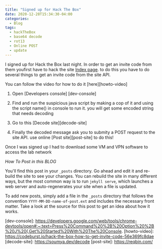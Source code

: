 ```yaml
---
title: "Signed up for Hack The Box"
date: 2020-12-28T15:34:30-04:00
categories:
  - Blog
tags:
  - hackTheBox
  - base64 decode
  - rot13
  - Online POST
  - update
---
```


I signed up for Hack the Box last night. In order to get an invite code from them youfirst have to hack the site [Index page][htb-index]. to do this you have to do several things to get an invite code from the site API.

You can follow the video for how to do it [here][howto-video]
1. Open [Developers console] [dev-console]

2. Find and run the suspicious java script by making a cop of it and using the script name() in console to run it. you will get some encoded string that needs decoding

3. Go to this [Decode site][decode-site]

4. Finally the decoded message ask you to submity a POST request to the site API. use online [Post site][post-site] to do this!

Once I was signed up I had to download some VM and VPN software to access the lab network

*How To Post in this BLOG*

You'll find this post in your `_posts` directory. Go ahead and edit it and re-build the site to see your changes. You can rebuild the site in many different ways, but the most common way is to run `jekyll serve`, which launches a web server and auto-regenerates your site when a file is updated.

To add new posts, simply add a file in the `_posts` directory that follows the convention `YYYY-MM-DD-name-of-post.ext` and includes the necessary front matter. Take a look at the source for this post to get an idea about how it works.




[htb-index]: https://www.hackthebox.eu/home
[dev-console]: https://developers.google.com/web/tools/chrome-devtools/open#:~:text=Press%20Command%20%2B%20Option%20%2B%20J%20(,Get%20Started%20With%20The%20Console.
[howto-video]: https://codeburst.io/hack-the-box-how-to-get-invite-code-56e369fc8dae
[decode-site]: https://soumya.dev/decode
[post-site]: https://reqbin.com/

